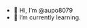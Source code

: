 - 👋 Hi, I’m @aupo8079
- 🌱 I’m currently learning.

<!---
aupo8079/aupo8079 is a ✨ special ✨ repository because its `README.md` (this file) appears on your GitHub profile.
You can click the Preview link to take a look at your changes.
--->
